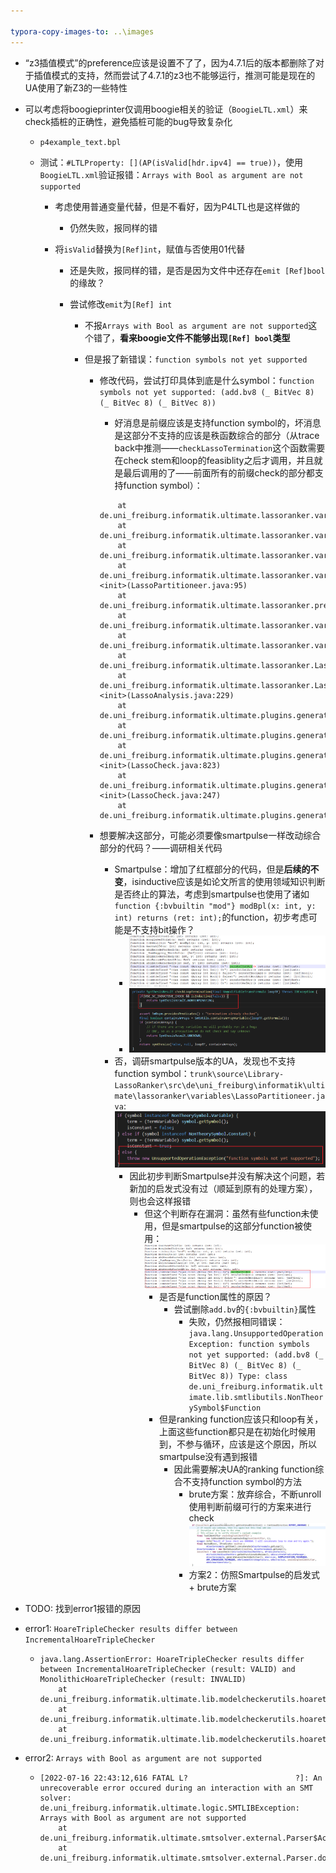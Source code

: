```yaml
---

typora-copy-images-to: ..\images
---
```


- “z3插值模式”的preference应该是设置不了了，因为4.7.1后的版本都删除了对于插值模式的支持，然而尝试了4.7.1的z3也不能够运行，推测可能是现在的UA使用了新Z3的一些特性

- 可以考虑将boogieprinter仅调用boogie相关的验证（`BoogieLTL.xml`）来check插桩的正确性，避免插桩可能的bug导致复杂化

  - `p4example_text.bpl`

  - 测试：`#LTLProperty: [](AP(isValid[hdr.ipv4] == true))`，使用`BoogieLTL.xml`验证报错：`Arrays with Bool as argument are not supported`

    - 考虑使用普通变量代替，但是不看好，因为P4LTL也是这样做的

      - 仍然失败，报同样的错

    - 将`isValid`替换为`[Ref]int`，赋值与否使用01代替

      - 还是失败，报同样的错，是否是因为文件中还存在`emit [Ref]bool`的缘故？

      - 尝试修改`emit`为`[Ref] int`

        - 不报`Arrays with Bool as argument are not supported`这个错了，**看来boogie文件不能够出现`[Ref] bool`类型**

        - 但是报了新错误：`function symbols not yet supported`

          - 修改代码，尝试打印具体到底是什么symbol：`function symbols not yet supported: (add.bv8 (_ BitVec 8) (_ BitVec 8) (_ BitVec 8))`

            - 好消息是前缀应该是支持function symbol的，坏消息是这部分不支持的应该是秩函数综合的部分（从trace back中推测——`checkLassoTermination`这个函数需要在check stem和loop的feasiblity之后才调用，并且就是最后调用的了——前面所有的前缀check的部分都支持function symbol）：

            ```
            	at de.uni_freiburg.informatik.ultimate.lassoranker.variables.LassoPartitioneer.addInOuAuxVar(LassoPartitioneer.java:238)
            	at de.uni_freiburg.informatik.ultimate.lassoranker.variables.LassoPartitioneer.constructTransFormulaLR(LassoPartitioneer.java:210)
            	at de.uni_freiburg.informatik.ultimate.lassoranker.variables.LassoPartitioneer.doPartition(LassoPartitioneer.java:166)
            	at de.uni_freiburg.informatik.ultimate.lassoranker.variables.LassoPartitioneer.<init>(LassoPartitioneer.java:95)
            	at de.uni_freiburg.informatik.ultimate.lassoranker.preprocessors.LassoPartitioneerPreprocessor.process(LassoPartitioneerPreprocessor.java:65)
            	at de.uni_freiburg.informatik.ultimate.lassoranker.variables.LassoBuilder.applyPreprocessor(LassoBuilder.java:154)
            	at de.uni_freiburg.informatik.ultimate.lassoranker.variables.LassoBuilder.preprocess(LassoBuilder.java:262)
            	at de.uni_freiburg.informatik.ultimate.lassoranker.LassoAnalysis.preprocess(LassoAnalysis.java:280)
            	at de.uni_freiburg.informatik.ultimate.lassoranker.LassoAnalysis.<init>(LassoAnalysis.java:229)
            	at de.uni_freiburg.informatik.ultimate.plugins.generator.buchiautomizer.LassoCheck.synthesize(LassoCheck.java:601)
            	at de.uni_freiburg.informatik.ultimate.plugins.generator.buchiautomizer.LassoCheck$LassoCheckResult.checkLassoTermination(LassoCheck.java:914)
            	at de.uni_freiburg.informatik.ultimate.plugins.generator.buchiautomizer.LassoCheck$LassoCheckResult.<init>(LassoCheck.java:823)
            	at de.uni_freiburg.informatik.ultimate.plugins.generator.buchiautomizer.LassoCheck.<init>(LassoCheck.java:247)
            	at de.uni_freiburg.informatik.ultimate.plugins.generator.buchiautomizer.cegar.AbstractBuchiCegarLoop.runCegarLoop(AbstractBuchiCegarLoop.java:310)
            ```

          - 想要解决这部分，可能必须要像smartpulse一样改动综合部分的代码？——调研相关代码

            - Smartpulse：增加了红框部分的代码，但是**后续的不变**，isinductive应该是如论文所言的使用领域知识判断是否终止的算法，考虑到smartpulse也使用了诸如`function {:bvbuiltin "mod"} modBpl(x: int, y: int) returns (ret: int);`的function，初步考虑可能是不支持bit操作？
              - ![image-20220717173318093](../images/image-20220717173318093.png)
              - ![image-20220717171650020](../images/image-20220717171650020.png)
            - 否，调研smartpulse版本的UA，发现也不支持function symbol：`trunk\source\Library-LassoRanker\src\de\uni_freiburg\informatik\ultimate\lassoranker\variables\LassoPartitioneer.java`: ![image-20220717172744471](../images/image-20220717172744471.png)
              - 因此初步判断Smartpulse并没有解决这个问题，若新加的启发式没有过（顺延到原有的处理方案），则也会这样报错
                - 但这个判断存在漏洞：虽然有些function未使用，但是smartpulse的这部分function被使用：![image-20220717173431207](../images/image-20220717173431207.png)
                  - 是否是function属性的原因？
                    - 尝试删除`add.bv`的`{:bvbuiltin}`属性
                      - 失败，仍然报相同错误：`java.lang.UnsupportedOperationException: function symbols not yet supported: (add.bv8 (_ BitVec 8) (_ BitVec 8) (_ BitVec 8)) Type: class de.uni_freiburg.informatik.ultimate.lib.smtlibutils.NonTheorySymbol$Function`
                  - 但是ranking function应该只和loop有关，上面这些function都只是在初始化时候用到，不参与循环，应该是这个原因，所以smartpulse没有遇到报错
                    - 因此需要解决UA的ranking function综合不支持function symbol的方法
                      - brute方案：放弃综合，不断unroll使用判断前缀可行的方案来进行check![image-20220717181531698](../images/image-20220717181531698.png)
                      - 方案2：仿照Smartpulse的启发式 + brute方案

- TODO: 找到error1报错的原因

- error1: `HoareTripleChecker results differ between IncrementalHoareTripleChecker`

  - ```
    java.lang.AssertionError: HoareTripleChecker results differ between IncrementalHoareTripleChecker (result: VALID) and MonolithicHoareTripleChecker (result: INVALID)
    	at de.uni_freiburg.informatik.ultimate.lib.modelcheckerutils.hoaretriple.ChainingHoareTripleChecker$ReviewedProtectedHtc.createAssertionError(ChainingHoareTripleChecker.java:386)
    	at de.uni_freiburg.informatik.ultimate.lib.modelcheckerutils.hoaretriple.ChainingHoareTripleChecker$ReviewedProtectedHtc.reviewInductiveReturn(ChainingHoareTripleChecker.java:365)
    	at de.uni_freiburg.informatik.ultimate.lib.modelcheckerutils.hoaretriple.ChainingHoareTripleChecker$ReviewedProtectedHtc.checkReturn(ChainingHoareTripleChecker.java:330)
    
    ```

- error2: `Arrays with Bool as argument are not supported`

  - ```
    [2022-07-16 22:43:12,616 FATAL L?                        ?]: An unrecoverable error occured during an interaction with an SMT solver:
    de.uni_freiburg.informatik.ultimate.logic.SMTLIBException: Arrays with Bool as argument are not supported
    	at de.uni_freiburg.informatik.ultimate.smtsolver.external.Parser$Action$.CUP$do_action(Parser.java:1458)
    	at de.uni_freiburg.informatik.ultimate.smtsolver.external.Parser.do_action(Parser.java:658)